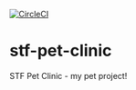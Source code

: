 [![CircleCI](https://circleci.com/gh/cherniakova-valentina/stf-pet-clinic/tree/master.svg?style=svg)](https://circleci.com/gh/cherniakova-valentina/stf-pet-clinic/tree/master)

# stf-pet-clinic

STF Pet Clinic - my pet project!
